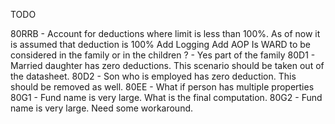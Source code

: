 
TODO

80RRB - Account for deductions where limit is less than 100%. As of now it is assumed that deduction is 100%
Add Logging
Add AOP
Is WARD to be considered in the family or in the children ?  - Yes part of the family
80D1 - Married daughter has zero deductions. This scenario should be taken out of the datasheet.
80D2 - Son who is employed has zero deduction. This should be removed as well.
80EE - What if person has multiple properties
80G1 - Fund name is very large. What is the final computation.
80G2 - Fund name is very large. Need some workaround.
